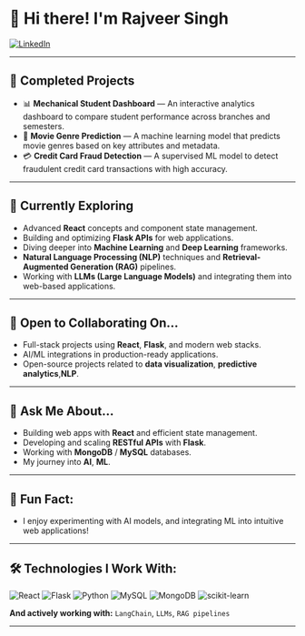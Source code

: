 # 👋 Hi there! I'm Rajveer Singh

[![LinkedIn](https://img.shields.io/badge/LinkedIn-%230077B5.svg?style=for-the-badge&logo=linkedin&logoColor=white)](https://www.linkedin.com/in/rajveersingh81248/)



---

## 🔭 Completed Projects

* 📊 **Mechanical Student Dashboard** — An interactive analytics dashboard to compare student performance across branches and semesters.
* 🎥 **Movie Genre Prediction** — A machine learning model that predicts movie genres based on key attributes and metadata.
* 💳 **Credit Card Fraud Detection** — A supervised ML model to detect fraudulent credit card transactions with high accuracy.

---

## 🌱 Currently Exploring

* Advanced **React** concepts and component state management.
* Building and optimizing **Flask APIs** for web applications.
* Diving deeper into **Machine Learning** and **Deep Learning** frameworks.
* **Natural Language Processing (NLP)** techniques and **Retrieval-Augmented Generation (RAG)** pipelines.
* Working with **LLMs (Large Language Models)** and integrating them into web-based applications.

---

## 🤝 Open to Collaborating On...

* Full-stack projects using **React**, **Flask**, and modern web stacks.
* AI/ML integrations in production-ready applications.
* Open-source projects related to **data visualization**, **predictive analytics**,**NLP**.

---

## 💬 Ask Me About...

* Building web apps with **React** and efficient state management.
* Developing and scaling **RESTful APIs** with **Flask**.
* Working with **MongoDB** / **MySQL** databases.
* My journey into **AI**, **ML**.

---

## 🎉 Fun Fact:

* I enjoy experimenting with AI models, and integrating ML into intuitive web applications!

---

## 🛠️ Technologies I Work With:

![React](https://img.shields.io/badge/-React-61DAFB?logo=react&logoColor=white&style=for-the-badge)
![Flask](https://img.shields.io/badge/-Flask-000000?logo=flask&logoColor=white&style=for-the-badge)
![Python](https://img.shields.io/badge/-Python-3776AB?logo=python&logoColor=white&style=for-the-badge)
![MySQL](https://img.shields.io/badge/-MySQL-4479A1?logo=mysql&logoColor=white&style=for-the-badge)
![MongoDB](https://img.shields.io/badge/-MongoDB-47A248?logo=mongodb&logoColor=white&style=for-the-badge)
![scikit-learn](https://img.shields.io/badge/-scikit%20learn-F7931E?logo=scikit-learn&logoColor=white&style=for-the-badge)

**And actively working with:** `LangChain`, `LLMs`, `RAG pipelines`

---

